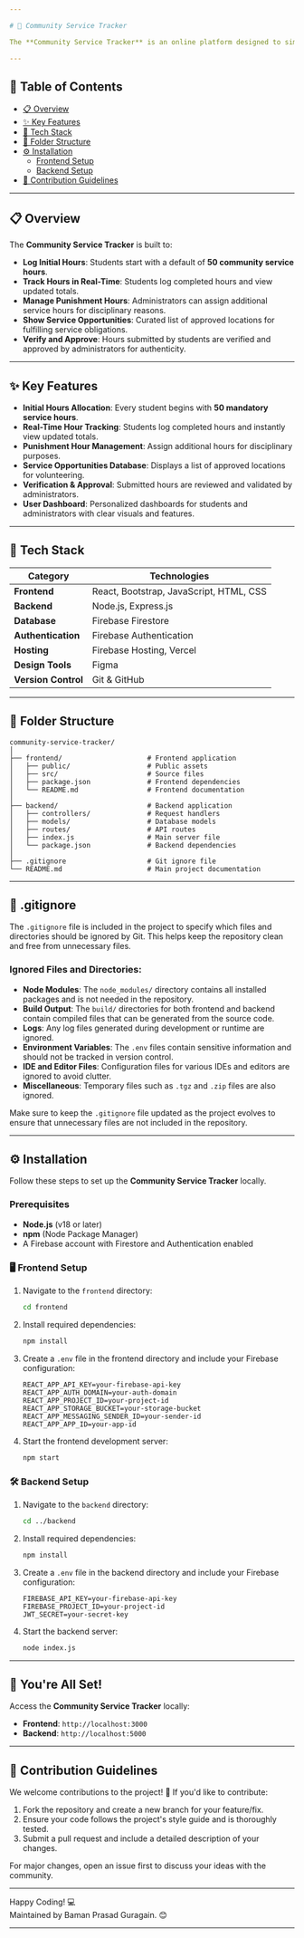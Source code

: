 ```yaml
---

# 🌟 Community Service Tracker

The **Community Service Tracker** is an online platform designed to simplify logging, tracking, and managing community service hours for students. With an intuitive interface, students and administrators can efficiently monitor service hours while ensuring compliance with guidelines.

---
```


## 📖 Table of Contents
- [📋 Overview](#-overview)
- [✨ Key Features](#-key-features)
- [🔧 Tech Stack](#-tech-stack)
- [📂 Folder Structure](#-folder-structure)
- [⚙️ Installation](#️-installation)
  - [Frontend Setup](#frontend-setup)
  - [Backend Setup](#backend-setup)
- [🤝 Contribution Guidelines](#-contribution-guidelines)

---

## 📋 Overview

The **Community Service Tracker** is built to:
- **Log Initial Hours**: Students start with a default of **50 community service hours**.
- **Track Hours in Real-Time**: Students log completed hours and view updated totals.
- **Manage Punishment Hours**: Administrators can assign additional service hours for disciplinary reasons.
- **Show Service Opportunities**: Curated list of approved locations for fulfilling service obligations.
- **Verify and Approve**: Hours submitted by students are verified and approved by administrators for authenticity.

---

## ✨ Key Features

- **Initial Hours Allocation**: Every student begins with **50 mandatory service hours**.  
- **Real-Time Hour Tracking**: Students log completed hours and instantly view updated totals.  
- **Punishment Hour Management**: Assign additional hours for disciplinary purposes.  
- **Service Opportunities Database**: Displays a list of approved locations for volunteering.  
- **Verification & Approval**: Submitted hours are reviewed and validated by administrators.  
- **User Dashboard**: Personalized dashboards for students and administrators with clear visuals and features.

---

## 🔧 Tech Stack

| **Category**       | **Technologies**                    |
|---------------------|-------------------------------------|
| **Frontend**        | React, Bootstrap, JavaScript, HTML, CSS |
| **Backend**         | Node.js, Express.js                |
| **Database**        | Firebase Firestore                 |
| **Authentication**  | Firebase Authentication            |
| **Hosting**         | Firebase Hosting, Vercel           |
| **Design Tools**    | Figma                              |
| **Version Control** | Git & GitHub                       |

---

## 📂 Folder Structure

```plaintext
community-service-tracker/
│
├── frontend/                     # Frontend application
│   ├── public/                   # Public assets
│   ├── src/                      # Source files
│   ├── package.json              # Frontend dependencies
│   └── README.md                 # Frontend documentation
│
├── backend/                      # Backend application
│   ├── controllers/              # Request handlers
│   ├── models/                   # Database models
│   ├── routes/                   # API routes
│   ├── index.js                  # Main server file
│   └── package.json              # Backend dependencies
│
├── .gitignore                    # Git ignore file
└── README.md                     # Main project documentation
```

---

## 📂 .gitignore

The `.gitignore` file is included in the project to specify which files and directories should be ignored by Git. This helps keep the repository clean and free from unnecessary files. 

### Ignored Files and Directories:
- **Node Modules**: The `node_modules/` directory contains all installed packages and is not needed in the repository.
- **Build Output**: The `build/` directories for both frontend and backend contain compiled files that can be generated from the source code.
- **Logs**: Any log files generated during development or runtime are ignored.
- **Environment Variables**: The `.env` files contain sensitive information and should not be tracked in version control.
- **IDE and Editor Files**: Configuration files for various IDEs and editors are ignored to avoid clutter.
- **Miscellaneous**: Temporary files such as `.tgz` and `.zip` files are also ignored.

Make sure to keep the `.gitignore` file updated as the project evolves to ensure that unnecessary files are not included in the repository.

---

## ⚙️ Installation

Follow these steps to set up the **Community Service Tracker** locally.

### Prerequisites
- **Node.js** (v18 or later)
- **npm** (Node Package Manager)
- A Firebase account with Firestore and Authentication enabled

### 🖥️ Frontend Setup

1. Navigate to the `frontend` directory:
   ```bash
   cd frontend
   ```

2. Install required dependencies:
   ```bash
   npm install
   ```

3. Create a `.env` file in the frontend directory and include your Firebase configuration:
   ```plaintext
   REACT_APP_API_KEY=your-firebase-api-key
   REACT_APP_AUTH_DOMAIN=your-auth-domain
   REACT_APP_PROJECT_ID=your-project-id
   REACT_APP_STORAGE_BUCKET=your-storage-bucket
   REACT_APP_MESSAGING_SENDER_ID=your-sender-id
   REACT_APP_APP_ID=your-app-id
   ```

4. Start the frontend development server:
   ```bash
   npm start
   ```

### 🛠️ Backend Setup

1. Navigate to the `backend` directory:
   ```bash
   cd ../backend
   ```

2. Install required dependencies:
   ```bash
   npm install
   ```

3. Create a `.env` file in the backend directory and include your Firebase configuration:
   ```plaintext
   FIREBASE_API_KEY=your-firebase-api-key
   FIREBASE_PROJECT_ID=your-project-id
   JWT_SECRET=your-secret-key
   ```

4. Start the backend server:
   ```bash
   node index.js
   ```

---

## 🚀 You're All Set!  
Access the **Community Service Tracker** locally:  
- **Frontend**: `http://localhost:3000`  
- **Backend**: `http://localhost:5000`

---

## 🤝 Contribution Guidelines

We welcome contributions to the project! 🚀 If you'd like to contribute:  
1. Fork the repository and create a new branch for your feature/fix.
2. Ensure your code follows the project's style guide and is thoroughly tested.
3. Submit a pull request and include a detailed description of your changes.

For major changes, open an issue first to discuss your ideas with the community.

---

Happy Coding! 💻  
Maintained by Baman Prasad Guragain. 😊

--- 


